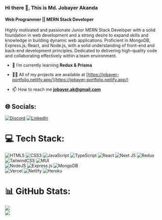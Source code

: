 ### Hi there 👋, This is Md. Jobayer Akanda
#### Web Programmer || MERN Stack Developer
Highly motivated and passionate Junior MERN Stack Developer with a solid foundation in web development and a strong desire to expand skills and knowledge in building dynamic web applications. Proficient in MongoDB, Express.js, React, and Node.js, with a solid understanding of front-end and back-end development principles. Dedicated to delivering high-quality code and collaborating effectively within a team environment.


- 🌱 I’m currently learning **Redux & Prisma**

- 👨‍💻 All of my projects are available at [https://jobayer-portfolio.netlify.app/](https://jobayer-portfolio.netlify.app/)

- 📫 How to reach me **jobayer.ak@gmail.com**

## 🌐 Socials:
[![Discord](https://img.shields.io/badge/Discord-%237289DA.svg?logo=discord&logoColor=white)](https://discord.gg/Jobayer#5783) [![LinkedIn](https://img.shields.io/badge/LinkedIn-%230077B5.svg?logo=linkedin&logoColor=white)](https://linkedin.com/in/jobayer-ak) 

# 💻 Tech Stack:
![HTML5](https://img.shields.io/badge/html5-%23E34F26.svg?style=for-the-badge&logo=html5&logoColor=white) 
![CSS3](https://img.shields.io/badge/css3-%231572B6.svg?style=for-the-badge&logo=css3&logoColor=white) 
![JavaScript](https://img.shields.io/badge/javascript-%23323330.svg?style=for-the-badge&logo=javascript&logoColor=%23F7DF1E) 
![TypeScript](https://img.shields.io/badge/typescript-%23007ACC.svg?style=for-the-badge&logo=typescript&logoColor=white) 
![React](https://img.shields.io/badge/react-%2320232a.svg?style=for-the-badge&logo=react&logoColor=%2361DAFB) 
![Next JS](https://img.shields.io/badge/Next-black?style=for-the-badge&logo=next.js&logoColor=white) 
![Redux](https://img.shields.io/badge/redux-%23593d88.svg?style=for-the-badge&logo=redux&logoColor=white) 
![TailwindCSS](https://img.shields.io/badge/tailwindcss-%2338B2AC.svg?style=for-the-badge&logo=tailwind-css&logoColor=white) 
![MUI](https://img.shields.io/badge/MUI-%230081CB.svg?style=for-the-badge&logo=material-ui&logoColor=white) 
<br/>
![NodeJS](https://img.shields.io/badge/node.js-6DA55F?style=for-the-badge&logo=node.js&logoColor=white) 
![Express.js](https://img.shields.io/badge/express.js-%23404d59.svg?style=for-the-badge&logo=express&logoColor=%2361DAFB) 
![MongoDB](https://img.shields.io/badge/MongoDB-%234ea94b.svg?style=for-the-badge&logo=mongodb&logoColor=white) 
<br/>
![Vercel](https://img.shields.io/badge/vercel-%23000000.svg?style=for-the-badge&logo=vercel&logoColor=white) 
![Netlify](https://img.shields.io/badge/netlify-%23000000.svg?style=for-the-badge&logo=netlify&logoColor=#00C7B7) 
![Heroku](https://img.shields.io/badge/heroku-%23430098.svg?style=for-the-badge&logo=heroku&logoColor=white) 

# 📊 GitHub Stats:

![](https://github-readme-streak-stats.herokuapp.com/?user=Jobayer-ak&theme=dark&hide_border=false)<br/>
![](https://github-readme-stats.vercel.app/api/top-langs/?username=Jobayer-ak&theme=dark&hide_border=false&include_all_commits=false&count_private=false&layout=compact)


